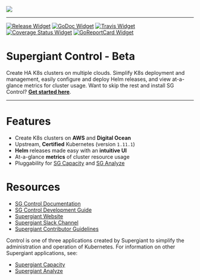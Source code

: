 <!-- Badge Links -->
[Release Widget]: https://img.shields.io/github/release/supergiant/control.svg
[Release URL]: https://github.com/supergiant/control/releases/latest

[GoDoc Widget]: https://godoc.org/github.com/supergiant/control?status.svg
[GoDoc URL]: https://godoc.org/github.com/supergiant/control

[Travis Widget]: https://travis-ci.org/supergiant/control.svg?branch=master
[Travis URL]: https://travis-ci.org/supergiant/control

[Coverage Status]: https://coveralls.io/github/supergiant/control?branch=master
[Coverage Status Widget]: https://coveralls.io/repos/github/supergiant/control/badge.svg?branch=master

[GoReportCard Widget]: https://goreportcard.com/badge/github.com/supergiant/control
[GoReportCard URL]: https://goreportcard.com/report/github.com/supergiant/control

<img src="https://s3.amazonaws.com/supergiant-docs-assets/control_light.svg">

---

<!-- Badges -->
[![Release Widget]][Release URL] [![GoDoc Widget]][GoDoc URL] [![Travis Widget]][Travis URL] [![Coverage Status Widget]][Coverage Status] [![GoReportCard Widget]][GoReportCard URL]

# Supergiant Control - Beta

Create HA K8s clusters on multiple clouds. Simplify K8s deployment and management, easily configure and deploy Helm releases, and view at-a-glance metrics for cluster usage. Want to skip the rest and install SG Control? **[Get started here](https://supergiant.readme.io/v2.0.0/docs/control-installation)**.

---

# Features

  * Create K8s clusters on **AWS** and **Digital Ocean**
  * Upstream, **Certified** Kubernetes (version `1.11.1`)
  * **Helm** releases made easy with an **intuitive UI**
  * At-a-glance **metrics** of cluster resource usage
  * Pluggability for [SG Capacity](https://github.com/supergiant/capacity) and [SG Analyze](https://github.com/supergiant/analyze)

# Resources

- [SG Control Documentation](https://supergiant.readme.io/v2.0.0/docs/control-concepts)
- [SG Control Development Guide](https://supergiant.readme.io/v2.0.0/docs/control-dev)
- [Supergiant Website](https://supergiant.io/)
- [Supergiant Slack Channel](http://slack.supergiant.io)
- [Supergiant Contributor Guidelines](https://supergiant.readme.io/v2.0.0/docs/guidelines)

Control is one of three applications created by Supergiant to simplify the administration and operation of Kubernetes. For information on other Supergiant applications, see:
* [Supergiant Capacity](https://github.com/supergiant/capacity)
* [Supergiant Analyze](https://github.com/supergiant/analyze)
